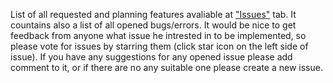 List of all requested and planning features avaliable at ["Issues"](http://code.google.com/p/orion-viewer/issues/list) tab. It countains also a list of all opened bugs/errors. It would be nice to get feedback from anyone what issue he intrested in to be implemented, so please vote for issues by starring them (click star icon on the left side of issue). If you have any suggestions for any opened issue please add comment to it, or if there are no any suitable one please create a new issue.